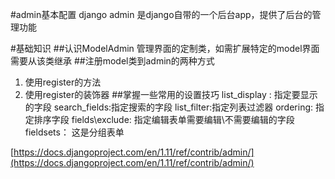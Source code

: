 #admin基本配置
django admin 是django自带的一个后台app，提供了后台的管理功能

#基础知识
##认识ModelAdmin
	管理界面的定制类，如需扩展特定的model界面需要从该类继承
##注册model类到admin的两种方式
1. 使用register的方法
2. 使用register的装饰器
##掌握一些常用的设置技巧
	list_display : 指定要显示的字段
	search_fields:指定搜索的字段
	list_filter:指定列表过滤器
	ordering: 指定排序字段
	fields\exclude: 指定编辑表单需要编辑\不需要编辑的字段
	fieldsets： 这是分组表单

[https://docs.djangoproject.com/en/1.11/ref/contrib/admin/](https://docs.djangoproject.com/en/1.11/ref/contrib/admin/)



